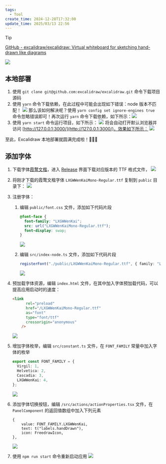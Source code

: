 ```yaml
---
tags:
  - Tool
create_time: 2024-12-28T17:32:00
update_time: 2025/03/13 22:56
---
```


> [!tip]
> [GitHub - excalidraw/excalidraw: Virtual whiteboard for sketching hand-drawn like diagrams](https://github.com/excalidraw/excalidraw)

![](https://img.xiaorang.fun/202502251708531.png)

## 本地部署

1. 使用 `git clone git@github.com:excalidraw/excalidraw.git` 命令下载项目源码
2. 使用 `yarn` 命令下载依赖，在此过程中可能会出现如下错误：node 版本不匹配！
    ![](https://img.xiaorang.fun/202502251708533.png)
    那么该如何解决呢？使用 `yarn config set ignore-engines true ` 命令忽略错误即可！再次运行 `yarn` 命令下载依赖，如下所示：![](https://img.xiaorang.fun/202502251708534.png)
3. 使用 `yarn start` 命令运行项目，如下所示：
    ![](https://img.xiaorang.fun/202502251708535.png)
    将会自动打开默认浏览器并访问 [http://127.0.0.1:3000/](http://127.0.0.1:3000/)，效果如下所示：
    ![](https://img.xiaorang.fun/202502251708536.png)

至此，Excalidraw 本地部署就圆满完成啦！🎉🎉🎉

## 添加字体

1. 下载字体[霞鹜文楷](https://github.com/lxgw/LxgwWenKai)，进入 [Release](https://github.com/lxgw/LxgwWenKai/releases) 界面下载对应版本的 TTF 格式文件，
   ![](https://img.xiaorang.fun/202502251708537.png)
2. 将刚才下载的霞鹜文楷字体 `LXGWWenKaiMono-Regular.ttf` 复制到 `public` 目录下：
   ![](https://img.xiaorang.fun/202502251708538.png)
3. 注册字体：
    1. 编辑 `public/font.css` 文件，添加如下代码片段

		```css
		@font-face {
		  font-family: "LXGWWenKai";
		  src: url("LXGWWenKaiMono-Regular.ttf");
		  font-display: swap;
		}
		```

       ![](https://img.xiaorang.fun/202502251708539.png)

    2. 编辑 `src/index-node.ts` 文件，添加如下代码片段

		```typescript
		registerFont("./public/LXGWWenKaiMono-Regular.ttf", { family: "LXGWWenKai" });
		```

       ![](https://img.xiaorang.fun/202502251708540.png)

4. 预加载字体资源，编辑 `index.html` 文件，在其中加入字体预加载代码，可以提高应用启动时的速度：

	```html
	<link
	      rel="preload"
	      href="/LXGWWenKaiMono-Regular.ttf"
	      as="font"
	      type="font/ttf"
	      crossorigin="anonymous"
	    />
	```

	![](https://img.xiaorang.fun/202502251708541.png)

5. 增加字体枚举，编辑 `src/constant.ts` 文件，在 `FONT_FAMILY` 常量中加入字体的枚举

	```typescript
	export const FONT_FAMILY = {
	  Virgil: 1,
	  Helvetica: 2,
	  Cascadia: 3,
	  LXGWWenKai: 4,
	};
	```

   ![](https://img.xiaorang.fun/202502251708542.png)

6. 添加字体切换按钮，编辑 `/src/actions/actionProperties.tsx` 文件，在 `PanelComponent` 的返回值数组中加入下列元素

	```tsx
	{
	    value: FONT_FAMILY.LXGWWenKai,
	    text: t("labels.handDrawn"),
	    icon: FreedrawIcon,
	},
	```

   ![](https://img.xiaorang.fun/202502251708543.png)

7. 使用 `npm run start` 命令重新启动应用
   ![](https://img.xiaorang.fun/202502251708544.png)
